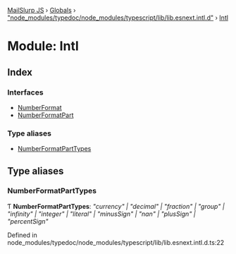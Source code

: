 [MailSlurp JS](../README.md) › [Globals](../globals.md) › ["node_modules/typedoc/node_modules/typescript/lib/lib.esnext.intl.d"](_node_modules_typedoc_node_modules_typescript_lib_lib_esnext_intl_d_.md) › [Intl](_node_modules_typedoc_node_modules_typescript_lib_lib_esnext_intl_d_.intl.md)

# Module: Intl

## Index

### Interfaces

* [NumberFormat](../interfaces/_node_modules_typedoc_node_modules_typescript_lib_lib_esnext_intl_d_.intl.numberformat.md)
* [NumberFormatPart](../interfaces/_node_modules_typedoc_node_modules_typescript_lib_lib_esnext_intl_d_.intl.numberformatpart.md)

### Type aliases

* [NumberFormatPartTypes](_node_modules_typedoc_node_modules_typescript_lib_lib_esnext_intl_d_.intl.md#numberformatparttypes)

## Type aliases

###  NumberFormatPartTypes

Ƭ **NumberFormatPartTypes**: *"currency" | "decimal" | "fraction" | "group" | "infinity" | "integer" | "literal" | "minusSign" | "nan" | "plusSign" | "percentSign"*

Defined in node_modules/typedoc/node_modules/typescript/lib/lib.esnext.intl.d.ts:22
